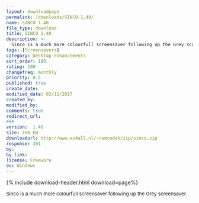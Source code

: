 ```yaml
---
layout: downloadpage
permalink: /downloads/SINCO-1,40/
name: SINCO 1.40
file_type: download
title: SINCO 1.40
description: >-
  Sinco is a much more colourfull screensaver following up the Grey screensaver
tags: [Screensavers]
category: Desktop enhancements
sort_order: 100
rating: 100
changefreq: monthly
priority: 0.5
published: true
create_date: 
modified_date: 03/11/2017
created_by: 
modified_by: 
comments: true
redirect_url: 
### 
version:  1.40
size: 160 KB
downloadurl: http://www.xs4all.nl/~remcodek/zip/sinco.zip
response: 301
by: 
by_link: 
license: Freeware
os: Windows
---
```


{% include download-header.html download=page%}

<p style="fix-download-text !important">
<p><font size="2"><p>Sinco is a much more colourfull screensaver following up the Grey screensaver.</p></p></p>
